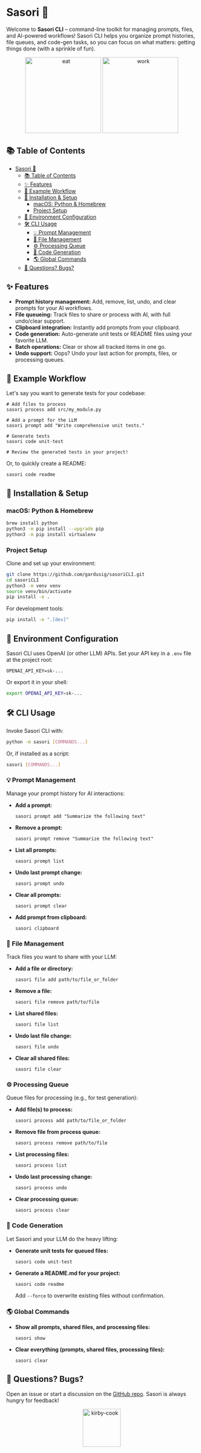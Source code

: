 
# Sasori 🧰

Welcome to **Sasori CLI** – command-line toolkit for managing prompts, files, and AI-powered workflows! Sasori CLI helps you organize prompt histories, file queues, and code-gen tasks, so you can focus on what matters: getting things done (with a sprinkle of fun).

<div align="center">
  <img src="./media/kirby-eat.webp" alt="eat" height="200" />
  <img src="./media/kirby-work.gif" alt="work" height="200" />
</div>

## 📚 Table of Contents

- [Sasori 🧰](#sasori-)
  - [📚 Table of Contents](#-table-of-contents)
  - [✨ Features](#-features)
  - [🔄 Example Workflow](#-example-workflow)
  - [🚀 Installation \& Setup](#-installation--setup)
    - [macOS: Python \& Homebrew](#macos-python--homebrew)
    - [Project Setup](#project-setup)
  - [🔐 Environment Configuration](#-environment-configuration)
  - [🛠️ CLI Usage](#️-cli-usage)
    - [💡 Prompt Management](#-prompt-management)
    - [📁 File Management](#-file-management)
    - [⚙️ Processing Queue](#️-processing-queue)
    - [🤖 Code Generation](#-code-generation)
    - [🌎 Global Commands](#-global-commands)
  - [💬 Questions? Bugs?](#-questions-bugs)

## ✨ Features

- **Prompt history management:** Add, remove, list, undo, and clear prompts for your AI workflows.
- **File queueing:** Track files to share or process with AI, with full undo/clear support.
- **Clipboard integration:** Instantly add prompts from your clipboard.
- **Code generation:** Auto-generate unit tests or README files using your favorite LLM.
- **Batch operations:** Clear or show all tracked items in one go.
- **Undo support:** Oops? Undo your last action for prompts, files, or processing queues.

## 🔄 Example Workflow

Let's say you want to generate tests for your codebase:

```
# Add files to process
sasori process add src/my_module.py

# Add a prompt for the LLM
sasori prompt add "Write comprehensive unit tests."

# Generate tests
sasori code unit-test

# Review the generated tests in your project!
```

Or, to quickly create a README:

```
sasori code readme
```

## 🚀 Installation & Setup

### macOS: Python & Homebrew

```bash
brew install python
python3 -m pip install --upgrade pip
python3 -m pip install virtualenv
```

### Project Setup

Clone and set up your environment:

```bash
git clone https://github.com/gardusig/sasoriCLI.git
cd sasoriCLI
python3 -m venv venv
source venv/bin/activate
pip install -e .
```

For development tools:

```bash
pip install -e ".[dev]"
```

## 🔐 Environment Configuration

Sasori CLI uses OpenAI (or other LLM) APIs. Set your API key in a `.env` file at the project root:

```env
OPENAI_API_KEY=sk-...
```

Or export it in your shell:

```bash
export OPENAI_API_KEY=sk-...
```

## 🛠️ CLI Usage

Invoke Sasori CLI with:

```bash
python -m sasori [COMMANDS...]
```

Or, if installed as a script:

```bash
sasori [COMMANDS...]
```

### 💡 Prompt Management

Manage your prompt history for AI interactions:

- **Add a prompt:**
  ```
  sasori prompt add "Summarize the following text"
  ```

- **Remove a prompt:**
  ```
  sasori prompt remove "Summarize the following text"
  ```

- **List all prompts:**
  ```
  sasori prompt list
  ```

- **Undo last prompt change:**
  ```
  sasori prompt undo
  ```

- **Clear all prompts:**
  ```
  sasori prompt clear
  ```

- **Add prompt from clipboard:**
  ```
  sasori clipboard
  ```

### 📁 File Management

Track files you want to share with your LLM:

- **Add a file or directory:**
  ```
  sasori file add path/to/file_or_folder
  ```

- **Remove a file:**
  ```
  sasori file remove path/to/file
  ```

- **List shared files:**
  ```
  sasori file list
  ```

- **Undo last file change:**
  ```
  sasori file undo
  ```

- **Clear all shared files:**
  ```
  sasori file clear
  ```

### ⚙️ Processing Queue

Queue files for processing (e.g., for test generation):

- **Add file(s) to process:**
  ```
  sasori process add path/to/file_or_folder
  ```

- **Remove file from process queue:**
  ```
  sasori process remove path/to/file
  ```

- **List processing files:**
  ```
  sasori process list
  ```

- **Undo last processing change:**
  ```
  sasori process undo
  ```

- **Clear processing queue:**
  ```
  sasori process clear
  ```

### 🤖 Code Generation

Let Sasori and your LLM do the heavy lifting:

- **Generate unit tests for queued files:**
  ```
  sasori code unit-test
  ```

- **Generate a README.md for your project:**
  ```
  sasori code readme
  ```

  Add `--force` to overwrite existing files without confirmation.

### 🌎 Global Commands

- **Show all prompts, shared files, and processing files:**
  ```
  sasori show
  ```

- **Clear everything (prompts, shared files, processing files):**
  ```
  sasori clear
  ```

## 💬 Questions? Bugs?

Open an issue or start a discussion on the [GitHub repo](https://github.com/gardusig/sasoriCLI). Sasori is always hungry for feedback!

<div align="center">
  <img src="./media/kirby-cook.gif" alt="kirby-cook" height="100" />
</div>
